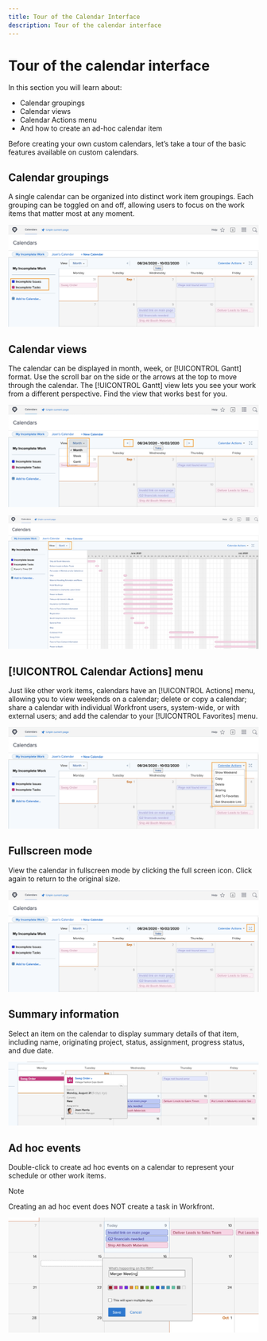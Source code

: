```yaml
---
title: Tour of the Calendar Interface
description: Tour of the calendar interface
---
```

# Tour of the calendar interface

In this section you will learn about:

* Calendar groupings
* Calendar views
* Calendar Actions menu
* And how to create an ad-hoc calendar item
 
Before creating your own custom calendars, let’s take a tour of the basic features available on custom calendars.

## Calendar groupings

A single calendar can be organized into distinct work item groupings. Each grouping can be toggled on and off, allowing users to focus on the work items that matter most at any moment.

![An image of the calendar screen](assets/calendar-1-1a.png)

## Calendar views

The calendar can be displayed in month, week, or [!UICONTROL Gantt] format. Use the scroll bar on the side or the arrows at the top to move through the calendar. The [!UICONTROL Gantt] view lets you see your work from a different perspective. Find the view that works best for you. 

![An image of the calendar screen in the month view](assets/calendar-1-1b.png)


![An image of the calendar screen in the [!UICONTROL Gantt] view](assets/calendar-1-1bb.png)

## [!UICONTROL Calendar Actions] menu

Just like other work items, calendars have an [!UICONTROL Actions] menu, allowing you to view weekends on a calendar; delete or copy a calendar; share a calendar with individual Workfront users, system-wide, or with external users; and add the calendar to your [!UICONTROL Favorites] menu.

![An image of the [!UICONTROL Calendar Actions] screen](assets/calendar-1-1c.png)

## Fullscreen mode

View the calendar in fullscreen mode by clicking the full screen icon. Click again to return to the original size.

![An image of the full screen mode buttom for a calendar](assets/calendar-1-1d.png)

## Summary information

Select an item on the calendar to display summary details of that item, including name, originating project, status, assignment, progress status, and due date.

![An image of the summary details screen of a calendar item](assets/calendar-1-2.png)

## Ad hoc events

Double-click to create ad hoc events on a calendar to represent your schedule or other work items.

>[!NOTE]
>
>Creating an ad hoc event does NOT create a task in Workfront.

![An image of adding an ad hoc event to a calendar](assets/calendar-1-3.png)
